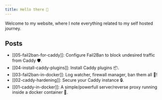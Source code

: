 ```yaml
---
title: Hello there 👋
---
```

Welcome to my website, where I note everything related to my self hosted journey.

## Posts

- [[05-fail2ban-for-caddy]]: Configure Fail2Ban to block undesired traffic from Caddy 🛡️.
- [[04-install-caddy-plugins]]: Install Caddy plugins 📦.
- [[03-fail2ban-in-docker]]: Log watcher, firewall manager, ban them all 📛!
- [[02-caddy-hardening]]: Secure your Caddy instance 🔒.
- [[01-caddy-in-docker]]:  A simple/powerfull server/reverse proxy running inside a docker container 🐳.
